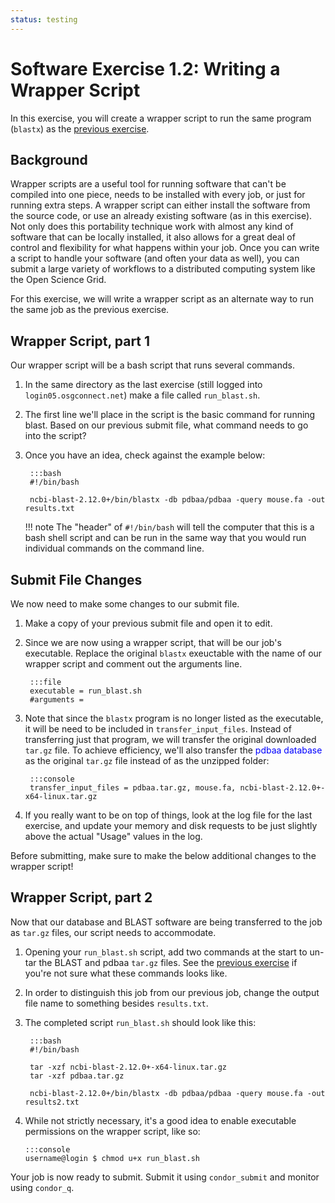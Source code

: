 ```yaml
---
status: testing
---
```


<style type="text/css"> pre em { font-style: normal; background-color: yellow; } pre strong { font-style: normal; font-weight: bold; color: #008; } </style>

Software Exercise 1.2: Writing a Wrapper Script
============================================================

In this exercise, you will create a wrapper script to run the same program (`blastx`) as the [previous exercise](../part1-ex1-download).

Background
----------

Wrapper scripts are a useful tool for running software that can't be compiled into one piece, needs to be installed with every job, or just for running extra steps.  A wrapper script can either install the software from the source code, or use an already existing software (as in this exercise). Not only does this portability technique work with almost any kind of software that can be locally installed, it also allows for a great deal of control and flexibility for what happens within your job. Once you can write a script to handle your software (and often your data as well), you can submit a large variety of workflows to a distributed computing system like the Open Science Grid.

For this exercise, we will write a wrapper script as an alternate way to run the same job as the previous exercise. 

Wrapper Script, part 1
----------------------

Our wrapper script will be a bash script that runs several commands.

1. In the same directory as the last exercise (still logged into `login05.osgconnect.net`) make a file called `run_blast.sh`. 

1. The first line we'll place in the script is the basic command for running blast. Based on our previous submit file, what command needs to go into the script? 

1. Once you have an idea, check against the example below:  

        :::bash
        #!/bin/bash
        
        ncbi-blast-2.12.0+/bin/blastx -db pdbaa/pdbaa -query mouse.fa -out results.txt 


	!!! note 
		The "header" of `#!/bin/bash` will tell the computer that this is a bash shell script and can be run in the same way that  you would run individual commands on the command line.

Submit File Changes
-------------------

We now need to make some changes to our submit file.

1. Make a copy of your previous submit file and open it to edit. 

1. Since we are now using a wrapper script, that will be our job's executable. Replace the original `blastx` exeuctable with the name of our wrapper script and comment out the arguments line.  

        :::file
        executable = run_blast.sh 
        #arguments = 

1. Note that since the `blastx` program is no longer listed as the executable, it will be need to be included in `transfer_input_files`. Instead of transferring just that program, we will transfer the original downloaded `tar.gz` file. To achieve efficiency, we'll also transfer the <span style="color:BLUE">pdbaa database</span> as the original `tar.gz` file instead of as the unzipped folder: 

        :::console
        transfer_input_files = pdbaa.tar.gz, mouse.fa, ncbi-blast-2.12.0+-x64-linux.tar.gz

1. If you really want to be on top of things, look at the log file for the last exercise, and update your memory and disk requests to be just slightly above the actual "Usage" values in the log. 

Before submitting, make sure to make the below additional changes to the wrapper script!

Wrapper Script, part 2
----------------------

Now that our database and BLAST software are being transferred to the job as `tar.gz` files, our script needs to accommodate.

1. Opening your `run_blast.sh` script, add two commands at the start to un-tar the BLAST and pdbaa `tar.gz` files. See the [previous exercise](../part1-ex1-download) if you're not sure what these commands looks like. 

1. In order to distinguish this job from our previous job, change the output file name to something besides `results.txt`. 

1. The completed script `run_blast.sh` should look like this: 

        :::bash
        #!/bin/bash
        
        tar -xzf ncbi-blast-2.12.0+-x64-linux.tar.gz 
        tar -xzf pdbaa.tar.gz

        ncbi-blast-2.12.0+/bin/blastx -db pdbaa/pdbaa -query mouse.fa -out results2.txt

1.  While not strictly necessary, it's a good idea to enable executable permissions on the wrapper script, like so: 

        :::console
        username@login $ chmod u+x run_blast.sh

Your job is now ready to submit. Submit it using `condor_submit` and monitor using `condor_q`.
